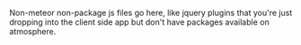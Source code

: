 Non-meteor non-package js files go here, like jquery plugins that you're just dropping into the client side app but don't have packages available on atmosphere.